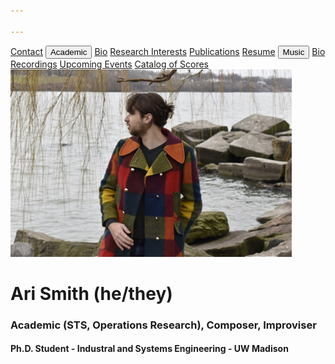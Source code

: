 ```yaml
---

---
```


<div class="sidenav">
  <a href="contact">Contact</a>
  <button class="dropdown-btn">Academic
    <i class="fa fa-caret-down"></i>
  </button>
  <!-- <div class="dropdown-container"> -->
    <a href="academic-bio">Bio</a>
    <a href="research-interests">Research Interests</a>
    <a href="publications">Publications</a>
    <a href="resume">Resume</a>
  <!-- </div> -->
  <button class="dropdown-btn">Music
    <i class="fa fa-caret-down"></i>
  </button>
  <!-- <div class="dropdown-container"> -->
    <a href="music-bio">Bio</a>
    <a href="recordings">Recordings</a>
    <a href="upcoming">Upcoming Events</a>
    <a href="catalog-of-works">Catalog of Scores</a>
  <!-- </div> -->
</div>

<img src="DSC0289.jpg" width="450" height="300">

# Ari Smith (he/they)
### Academic (STS, Operations Research), Composer, Improviser
#### Ph.D. Student - Industral and Systems Engineering - UW Madison
